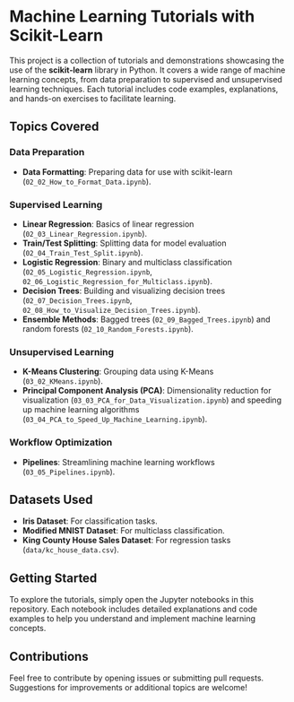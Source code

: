 # Machine Learning Tutorials with Scikit-Learn

This project is a collection of tutorials and demonstrations showcasing the use of the **scikit-learn** library in Python. It covers a wide range of machine learning concepts, from data preparation to supervised and unsupervised learning techniques. Each tutorial includes code examples, explanations, and hands-on exercises to facilitate learning.

## Topics Covered

### Data Preparation
- **Data Formatting**: Preparing data for use with scikit-learn (`02_02_How_to_Format_Data.ipynb`).

### Supervised Learning
- **Linear Regression**: Basics of linear regression (`02_03_Linear_Regression.ipynb`).
- **Train/Test Splitting**: Splitting data for model evaluation (`02_04_Train_Test_Split.ipynb`).
- **Logistic Regression**: Binary and multiclass classification (`02_05_Logistic_Regression.ipynb`, `02_06_Logistic_Regression_for_Multiclass.ipynb`).
- **Decision Trees**: Building and visualizing decision trees (`02_07_Decision_Trees.ipynb`, `02_08_How_to_Visualize_Decision_Trees.ipynb`).
- **Ensemble Methods**: Bagged trees (`02_09_Bagged_Trees.ipynb`) and random forests (`02_10_Random_Forests.ipynb`).

### Unsupervised Learning
- **K-Means Clustering**: Grouping data using K-Means (`03_02_KMeans.ipynb`).
- **Principal Component Analysis (PCA)**: Dimensionality reduction for visualization (`03_03_PCA_for_Data_Visualization.ipynb`) and speeding up machine learning algorithms (`03_04_PCA_to_Speed_Up_Machine_Learning.ipynb`).

### Workflow Optimization
- **Pipelines**: Streamlining machine learning workflows (`03_05_Pipelines.ipynb`).

## Datasets Used
- **Iris Dataset**: For classification tasks.
- **Modified MNIST Dataset**: For multiclass classification.
- **King County House Sales Dataset**: For regression tasks (`data/kc_house_data.csv`).

## Getting Started
To explore the tutorials, simply open the Jupyter notebooks in this repository. Each notebook includes detailed explanations and code examples to help you understand and implement machine learning concepts.

## Contributions
Feel free to contribute by opening issues or submitting pull requests. Suggestions for improvements or additional topics are welcome!